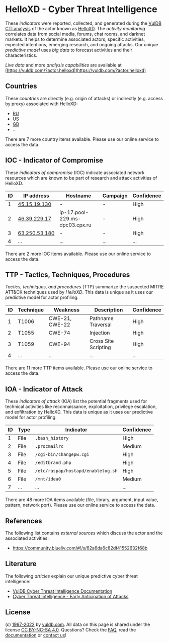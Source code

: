 # HelloXD - Cyber Threat Intelligence

These _indicators_ were reported, collected, and generated during the [VulDB CTI analysis](https://vuldb.com/?kb.cti) of the actor known as [HelloXD](https://vuldb.com/?actor.helloxd). The _activity monitoring_ correlates data from social media, forums, chat rooms, and darknet markets. It helps to determine associated actors, specific activities, expected intentions, emerging research, and ongoing attacks. Our unique _predictive model_ uses _big data_ to forecast activities and their characteristics.

_Live data_ and more _analysis capabilities_ are available at [https://vuldb.com/?actor.helloxd](https://vuldb.com/?actor.helloxd)

## Countries

These _countries_ are directly (e.g. origin of attacks) or indirectly (e.g. access by proxy) associated with HelloXD:

* [RU](https://vuldb.com/?country.ru)
* [US](https://vuldb.com/?country.us)
* [GB](https://vuldb.com/?country.gb)
* ...

There are 7 more country items available. Please use our online service to access the data.

## IOC - Indicator of Compromise

These _indicators of compromise_ (IOC) indicate associated network resources which are known to be part of research and attack activities of HelloXD.

ID | IP address | Hostname | Campaign | Confidence
-- | ---------- | -------- | -------- | ----------
1 | [45.15.19.130](https://vuldb.com/?ip.45.15.19.130) | - | - | High
2 | [46.39.229.17](https://vuldb.com/?ip.46.39.229.17) | ip-17.pool-229.ms-dpc03.cpx.ru | - | High
3 | [63.250.53.180](https://vuldb.com/?ip.63.250.53.180) | - | - | High
4 | ... | ... | ... | ...

There are 2 more IOC items available. Please use our online service to access the data.

## TTP - Tactics, Techniques, Procedures

_Tactics, techniques, and procedures_ (TTP) summarize the suspected MITRE ATT&CK techniques used by _HelloXD_. This data is unique as it uses our predictive model for actor profiling.

ID | Technique | Weakness | Description | Confidence
-- | --------- | -------- | ----------- | ----------
1 | T1006 | CWE-21, CWE-22 | Pathname Traversal | High
2 | T1055 | CWE-74 | Injection | High
3 | T1059 | CWE-94 | Cross Site Scripting | High
4 | ... | ... | ... | ...

There are 11 more TTP items available. Please use our online service to access the data.

## IOA - Indicator of Attack

These _indicators of attack_ (IOA) list the potential fragments used for technical activities like reconnaissance, exploitation, privilege escalation, and exfiltration by HelloXD. This data is unique as it uses our predictive model for actor profiling.

ID | Type | Indicator | Confidence
-- | ---- | --------- | ----------
1 | File | `.bash_history` | High
2 | File | `.procmailrc` | Medium
3 | File | `/cgi-bin/changepw.cgi` | High
4 | File | `/editbrand.php` | High
5 | File | `/etc/raspap/hostapd/enablelog.sh` | High
6 | File | `/mnt/idea0` | Medium
7 | ... | ... | ...

There are 48 more IOA items available (file, library, argument, input value, pattern, network port). Please use our online service to access the data.

## References

The following list contains _external sources_ which discuss the actor and the associated activities:

* https://community.blueliv.com/#!/s/62a6da6c82df41552632f68b

## Literature

The following _articles_ explain our unique predictive cyber threat intelligence:

* [VulDB Cyber Threat Intelligence Documentation](https://vuldb.com/?kb.cti)
* [Cyber Threat Intelligence - Early Anticipation of Attacks](https://www.scip.ch/en/?labs.20201022)

## License

(c) [1997-2022](https://vuldb.com/?kb.changelog) by [vuldb.com](https://vuldb.com/?kb.about). All data on this page is shared under the license [CC BY-NC-SA 4.0](https://creativecommons.org/licenses/by-nc-sa/4.0/). Questions? Check the [FAQ](https://vuldb.com/?kb.faq), read the [documentation](https://vuldb.com/?kb) or [contact us](https://vuldb.com/?contact)!
